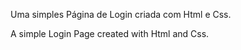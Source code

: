 ﻿Uma simples Página de Login criada com Html e Css.

A simple Login Page created with Html and Css.
